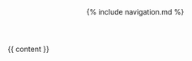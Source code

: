 <!DOCTYPE html>
<html>
<head>
  <meta charset="utf-8">
  <title>{{ page.title }}</title>
  <meta name="description" content="{{ page.description }}">
  <!-- Add other meta tags as needed -->
  <meta property="og:title" content="{{ page.og_title }}">
  <meta property="og:description" content="{{ page.og_description }}">
  <meta property="og:image" content="{{ page.og_image | absolute_url }}">
  <!-- Add other OG tags as needed -->
</head>
<body>
  <header>
    <!-- Navigation menu goes here -->
    {% include navigation.md %}
  </header>
  <main>
    {{ content }}
  </main>
  <footer>
    <!-- Footer content goes here -->
  </footer>
</body>
</html>
